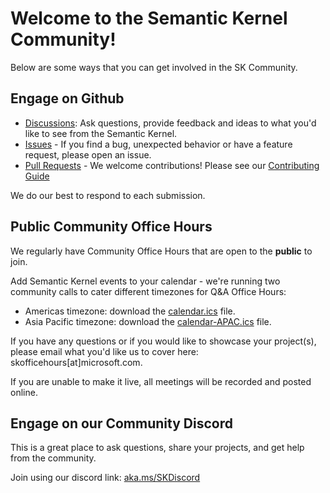 # Welcome to the Semantic Kernel Community!

Below are some ways that you can get involved in the SK Community.

## Engage on Github

- [Discussions](https://github.com/microsoft/semantic-kernel/discussions): Ask questions, provide feedback and ideas to what you'd like to see from the Semantic Kernel.
- [Issues](https://github.com/microsoft/semantic-kernel/issues) - If you find a bug, unexpected behavior or have a feature request, please open an issue.
- [Pull Requests](https://github.com/microsoft/semantic-kernel/pulls) - We welcome contributions! Please see our [Contributing Guide](https://github.com/microsoft/semantic-kernel/blob/main/CONTRIBUTING.md)

We do our best to respond to each submission.

## Public Community Office Hours

We regularly have Community Office Hours that are open to the **public** to join.

Add Semantic Kernel events to your calendar - we're running two community calls to cater different timezones for Q&A Office Hours:

- Americas timezone: download the [calendar.ics](https://aka.ms/sk-community-calendar) file.
- Asia Pacific timezone: download the [calendar-APAC.ics](https://aka.ms/sk-community-calendar-apac) file.

If you have any questions or if you would like to showcase your project(s), please email what you'd like us to cover here: skofficehours[at]microsoft.com.

If you are unable to make it live, all meetings will be recorded and posted online.

## Engage on our Community Discord

This is a great place to ask questions, share your projects, and get help from the community.

Join using our discord link: [aka.ms/SKDiscord](https://aka.ms/SKDiscord)
